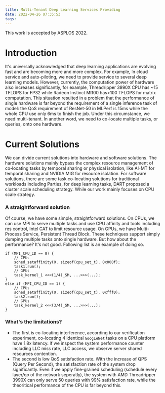 ```yaml
---
title: Multi-Tenant Deep Learning Services Providing
date: 2022-04-26 07:35:53
tags:
---
```



This work is accepted by ASPLOS 2022.

# Introduction
It's universally acknowledged that deep learning applications are evolving fast and are becoming more and more complex. For example, In cloud service and auto-piloting, we need to provide service to several deep learning models. However, currently, the computation power of hardware also increases significantly, for example, Threadripper 3990X CPU has ~15 TFLOPS for FP32 while Radeon Instinct MI100 has>100 TFLOPS for matrix computation. This situation resulted in a problem that the performance of single hardware is far beyond the requirement of a single inference task of model: the QoS requirement of ResNet-50 in MLPerf is 15ms while the whole CPU use only 6ms to finish the job.
Under this circumstance, we need multi-tenant. In another word, we need to co-locate multiple tasks, or queries, onto one hardware. 

# Current Solutions
We can divide current solutions into hardware and software solutions. The hardware solutions mainly bypass the complex resource management of co-locating tasks by temporal sharing or physical isolation, like AI-MT for temporal sharing and NVIDIA MIG for resource isolation. For software solutions, there are some task co-locating solutions for traditional workloads including Parties, for deep learning tasks, DART proposed a cluster scale scheduling strategy. While our work mainly focuses on CPU scale strategy.

### A straightforward solution
Of course, we have some simple, straightforward solutions. On CPUs, we can use MPI to serve multiple tasks and use CPU affinity and tools including res control, Intel CAT to limit resource usage. On GPUs, we have Multi-Process Service, Persistent Thread Block. These techniques support simply dumping multiple tasks onto single hardware. But how about the performance? It's not good. Following list is an example of doing so. 
```
if (MPI_CPU_ID == 0) {
    // CPUs
    sched_setaffinity(0, sizeof(cpu_set_t), 0x000f);
    task1.run();
    // GPUs
    task_kernel_1 <<<(1/4)_SM, ...>>>(...);
}
else if (MPI_CPU_ID == 1) {
    // CPUs
    sched_setaffinity(0, sizeof(cpu_set_t), 0xfff0);
    task2.run();
    // GPUs
    task_kernel_2 <<<(3/4)_SM, ...>>>(...);
}
```

### What's the limitations?
- The first is co-locating interference, according to our verification experiment, co-locating 4 identical `GoogLeNet` tasks on a CPU platform have 1.8x latency. If we inspect the system performance counter including LLC miss rate, LLC access, we observe server shared resources contention.
- The second is low QoS satisfaction rate. With the increase of QPS (Query Per Second), the satisfaction rate of the system drop significantly. Even if we apply fine-grained scheduling (schedule every layer/op of the network seperatly), the system with AMD Threadripper 3990X can only serve 50 queries with 99% satisfaction rate, while the theoritical performance of the CPU is far beyond this.
